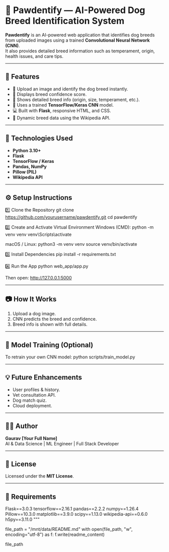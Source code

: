 # 🐾 Pawdentify — AI-Powered Dog Breed Identification System

**Pawdentify** is an AI-powered web application that identifies dog breeds from uploaded images using a trained **Convolutional Neural Network (CNN)**.  
It also provides detailed breed information such as temperament, origin, health issues, and care tips.

---

## 🚀 Features
- 🐶 Upload an image and identify the dog breed instantly.  
- 🎯 Displays breed confidence score.  
- 📘 Shows detailed breed info (origin, size, temperament, etc.).  
- 🧠 Uses a trained **TensorFlow/Keras CNN** model.  
- 💻 Built with **Flask**, responsive HTML, and CSS.  
- 🧾 Dynamic breed data using the Wikipedia API.

---

## 🧠 Technologies Used
- **Python 3.10+**
- **Flask**
- **TensorFlow / Keras**
- **Pandas, NumPy**
- **Pillow (PIL)**
- **Wikipedia API**

---

## ⚙️ Setup Instructions
1️⃣ Clone the Repository
    git clone https://github.com/yourusername/pawdentify.git
    cd pawdentify

2️⃣ Create and Activate Virtual Environment
Windows (CMD):
    python -m venv venv
    venv\\Scripts\\activate

macOS / Linux:
    python3 -m venv venv
    source venv/bin/activate

3️⃣ Install Dependencies
    pip install -r requirements.txt

4️⃣ Run the App
    python web_app/app.py

Then open: http://127.0.0.1:5000

---

## 📷 How It Works
1. Upload a dog image.
2. CNN predicts the breed and confidence.
3. Breed info is shown with full details.

---

## 🧩 Model Training (Optional)
To retrain your own CNN model:
    python scripts/train_model.py

---

## 💡 Future Enhancements
- User profiles & history.
- Vet consultation API.
- Dog match quiz.
- Cloud deployment.

---

## 🧑‍💻 Author
**Gaurav [Your Full Name]**  
AI & Data Science | ML Engineer | Full Stack Developer

---

## 📜 License
Licensed under the **MIT License**.

---

## 🧾 Requirements
Flask==3.0.3
tensorflow==2.16.1
pandas==2.2.2
numpy==1.26.4
Pillow==10.3.0
matplotlib==3.9.0
scipy==1.13.0
wikipedia-api==0.6.0
h5py==3.11.0
"""

file_path = "/mnt/data/README.md"
with open(file_path, "w", encoding="utf-8") as f:
    f.write(readme_content)


file_path
